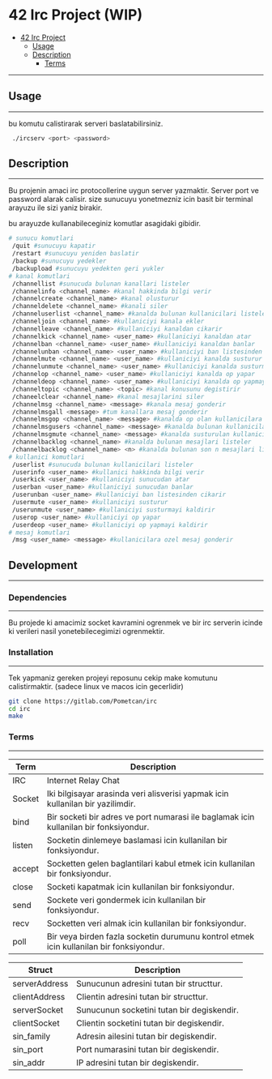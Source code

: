 # 42 Irc Project (WIP)

<!--toc:start-->
- [42 Irc Project](#42-irc-project)
  - [Usage](#usage)
  - [Description](#description)
    - [Terms](#terms)
<!--toc:end-->

---

## Usage

---
bu komutu calistirarak serveri baslatabilirsiniz.

```bash
 ./ircserv <port> <password>
```

## Description

---
Bu projenin amaci irc protocollerine uygun server yazmaktir.
Server port ve password alarak calisir.
size sunucuyu yonetmezniz icin basit bir terminal arayuzu ile sizi yaniz birakir.

bu arayuzde kullanabileceginiz komutlar asagidaki gibidir.

```bash
# sunucu komutlari
 /quit #sunucuyu kapatir
 /restart #sunucuyu yeniden baslatir
 /backup #sunucuyu yedekler
 /backupload #sunucuyu yedekten geri yukler
# kanal komutlari
 /channellist #sunucuda bulunan kanallari listeler
 /channelinfo <channel_name> #kanal hakkinda bilgi verir
 /channelcreate <channel_name> #kanal olusturur
 /channeldelete <channel_name> #kanali siler
 /channeluserlist <channel_name> #kanalda bulunan kullanicilari listeler
 /channeljoin <channel_name> #kullaniciyi kanala ekler
 /channelleave <channel_name> #kullaniciyi kanaldan cikarir
 /channelkick <channel_name> <user_name> #kullaniciyi kanaldan atar
 /channelban <channel_name> <user_name> #kullaniciyi kanaldan banlar
 /channelunban <channel_name> <user_name> #kullaniciyi ban listesinden cikarir
 /channelmute <channel_name> <user_name> #kullaniciyi kanalda susturur
 /channelunmute <channel_name> <user_name> #kullaniciyi kanalda susturmayi kaldirir
 /channelop <channel_name> <user_name> #kullaniciyi kanalda op yapar
 /channeldeop <channel_name> <user_name> #kullaniciyi kanalda op yapmayi kaldirir
 /channeltopic <channel_name> <topic> #kanal konusunu degistirir
 /chaneelclear <channel_name> #kanal mesajlarini siler
 /channelmsg <channel_name> <message> #kanala mesaj gonderir
 /channelmsgall <message> #tum kanallara mesaj gonderir
 /channelmsgop <channel_name> <message> #kanalda op olan kullanicilara mesaj gonderir
 /channelmsgusers <channel_name> <message> #kanalda bulunan kullanicilara mesaj gonderir
 /channelmsgmute <channel_name> <message> #kanalda susturulan kullanicilara mesaj gonderir
 /channelbacklog <channel_name> #kanalda bulunan mesajlari listeler
 /channelbacklog <channel_name> <n> #kanalda bulunan son n mesajlari listeler
# kullanici komutlari
 /userlist #sunucuda bulunan kullanicilari listeler
 /userinfo <user_name> #kullanici hakkinda bilgi verir
 /userkick <user_name> #kullaniciyi sunucudan atar
 /userban <user_name> #kullaniciyi sunucudan banlar
 /userunban <user_name> #kullaniciyi ban listesinden cikarir
 /usermute <user_name> #kullaniciyi susturur
 /userunmute <user_name> #kullaniciyi susturmayi kaldirir
 /userop <user_name> #kullaniciyi op yapar
 /userdeop <user_name> #kullaniciyi op yapmayi kaldirir
# mesaj komutlari
 /msg <user_name> <message> #kullanicilara ozel mesaj gonderir
```

## Development

---

### Dependencies

---
Bu projede ki amacimiz socket kavramini ogrenmek ve bir irc serverin icinde ki verileri nasil yonetebilecegimizi ogrenmektir.

### Installation

---
Tek yapmaniz gereken projeyi reposunu cekip make komutunu calistirmaktir.
(sadece linux ve macos icin gecerlidir)

```bash
git clone https://gitlab.com/Pometcan/irc
cd irc
make
```

### Terms

---

| Term | Description
| --- | ---
| IRC | Internet Relay Chat
| Socket | Iki bilgisayar arasinda veri alisverisi yapmak icin kullanilan bir yazilimdir.
| bind | Bir socketi bir adres ve port numarasi ile baglamak icin kullanilan bir fonksiyondur.
| listen | Socketin dinlemeye baslamasi icin kullanilan bir fonksiyondur.
| accept | Socketten gelen baglantilari kabul etmek icin kullanilan bir fonksiyondur.
| close | Socketi kapatmak icin kullanilan bir fonksiyondur.
| send | Sockete veri gondermek icin kullanilan bir fonksiyondur.
| recv | Socketten veri almak icin kullanilan bir fonksiyondur.
| poll | Bir veya birden fazla socketin durumunu kontrol etmek icin kullanilan bir fonksiyondur.

| Struct | Description
| --- | ---
| serverAddress | Sunucunun adresini tutan bir structtur.
| clientAddress | Clientin adresini tutan bir structtur.
| serverSocket | Sunucunun socketini tutan bir degiskendir.
| clientSocket | Clientin socketini tutan bir degiskendir.
| sin_family | Adresin ailesini tutan bir degiskendir.
| sin_port | Port numarasini tutan bir degiskendir.
| sin_addr | IP adresini tutan bir degiskendir.
